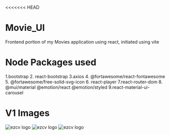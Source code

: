 <<<<<<< HEAD
# Movie_UI
Frontend portion of my Movies application using react, initiated using vite

# Node Packages used 

1.bootstrap
2. react-bootstrap
3.axios
4. @fortawesome/react-fontawesome
5. @fortawesome/free-solid-svg-icon
6. react-player
7.react-router-dom
8. @mui/material @emotion/react @emotion/styled
9.react-material-ui-carousel


# V1 Images

![ezcv logo](https://github.com/LemuelBenitez/Movie_UI/blob/main/Screenshot%202024-06-26%20at%207.58.34%E2%80%AFPM.png)
![ezcv logo](https://github.com/LemuelBenitez/Movie_UI/blob/main/Screenshot%202024-06-26%20at%207.58.54%E2%80%AFPM.png)
![ezcv logo](https://github.com/LemuelBenitez/Movie_UI/blob/main/Screenshot%202024-06-26%20at%207.59.14%E2%80%AFPM.png)

